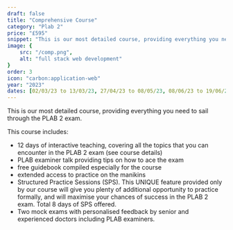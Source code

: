```yaml
---
draft: false
title: "Comprehensive Course"
category: "Plab 2"
price: "£595"
snippet: "This is our most detailed course, providing everything you need to sail through the PLAB 2 exam."
image: {
    src: "/comp.png",
    alt: "full stack web development"
}
order: 3
icon: "carbon:application-web"
year: "2023"
dates: [02/03/23 to 13/03/23, 27/04/23 to 08/05/23, 08/06/23 to 19/06/23, 13/07/23 to 24/07/23, 23/08/23 to 03/09/23, 28/09/23 to 09/10/23, 02/11/23 to 13/11/23, 23/11/23 to 04/12/23]
---
```


This is our most detailed course, providing everything you need to sail through the PLAB 2 exam.


This course includes:

- 12 days of interactive teaching, covering all the topics that you can encounter in the PLAB 2 exam (see course details)
- PLAB examiner talk providing tips on how to ace the exam
- free guidebook compiled especially for the course
- extended access to practice on the manikins
- Structured Practice Sessions (SPS). This UNIQUE feature provided only by our course will give you plenty of additional opportunity to practice formally, and will maximise your chances of success in the PLAB 2 exam. Total 8 days of SPS offered.
- Two mock exams with personalised feedback by senior and experienced doctors including PLAB examiners.
